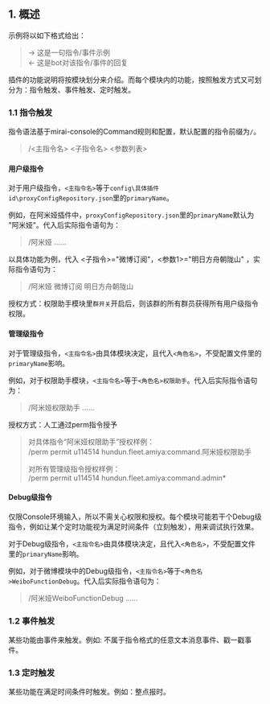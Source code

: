 ## 1. 概述

示例将以如下格式给出：
>  -> 这是一句指令/事件示例  
>  <- 这是bot对该指令/事件的回复

插件的功能说明将按模块划分来介绍。而每个模块内的功能，按照触发方式又可划分为：指令触发、事件触发、定时触发。

### 1.1 指令触发

指令语法基于mirai-console的Command规则和配置，默认配置的指令前缀为`/`。

> /<主指令名> <子指令名> <参数列表>

#### 用户级指令

对于用户级指令，`<主指令名>`等于`config\具体插件id\proxyConfigRepository.json`里的`primaryName`。

例如，在阿米娅插件中，`proxyConfigRepository.json`里的`primaryName`默认为 "阿米娅"。代入后实际指令语句为：  
> /阿米娅 ……

以具体功能为例，代入 <子指令>="微博订阅"，<参数1>="明日方舟朝陇山" ，实际指令语句为：
> /阿米娅 微博订阅 明日方舟朝陇山

授权方式：权限助手模块里`群开关`开启后，则该群的所有群员获得所有用户级指令权限。

#### 管理级指令

对于管理级指令，`<主指令名>`由具体模块决定，且代入`<角色名>`，不受配置文件里的`primaryName`影响。

例如，对于权限助手模块，`<主指令名>`等于`<角色名>权限助手`。代入后实际指令语句为：  
> /阿米娅权限助手 ……

授权方式：人工通过perm指令授予
> 对具体指令“阿米娅权限助手”授权样例：  
> /perm permit u114514 hundun.fleet.amiya:command.阿米娅权限助手   
> 
> 对所有管理级指令授权样例：  
> /perm permit u114514 hundun.fleet.amiya:command.admin*   

#### Debug级指令

仅限Console环境输入，所以不需关心权限和授权。每个模块可能若干个Debug级指令，例如让某个定时功能视为满足时间条件（立刻触发），用来调试执行效果。

对于Debug级指令，`<主指令名>`由具体模块决定，且代入`<角色名>`，不受配置文件里的`primaryName`影响。

例如，对于微博模块中的Debug级指令，`<主指令名>`等于`<角色名>WeiboFunctionDebug`。代入后实际指令语句为：
> /阿米娅WeiboFunctionDebug ……

### 1.2 事件触发

某些功能由事件来触发。例如: 不属于指令格式的任意文本消息事件、戳一戳事件。

### 1.3 定时触发

某些功能在满足时间条件时触发。例如：整点报时。









